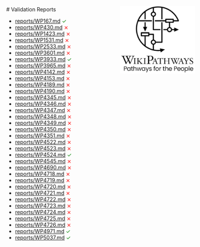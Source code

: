 <img style="float: right; width: 200px" src="logo.png" />
# Validation Reports

* [reports/WP167.md](reports/WP167.md) <span style="color:green">✓</span>
* [reports/WP430.md](reports/WP430.md) <span style="color:red">⨯</span>
* [reports/WP1423.md](reports/WP1423.md) <span style="color:red">⨯</span>
* [reports/WP1531.md](reports/WP1531.md) <span style="color:red">⨯</span>
* [reports/WP2533.md](reports/WP2533.md) <span style="color:red">⨯</span>
* [reports/WP3601.md](reports/WP3601.md) <span style="color:red">⨯</span>
* [reports/WP3933.md](reports/WP3933.md) <span style="color:green">✓</span>
* [reports/WP3965.md](reports/WP3965.md) <span style="color:red">⨯</span>
* [reports/WP4142.md](reports/WP4142.md) <span style="color:red">⨯</span>
* [reports/WP4153.md](reports/WP4153.md) <span style="color:red">⨯</span>
* [reports/WP4189.md](reports/WP4189.md) <span style="color:red">⨯</span>
* [reports/WP4190.md](reports/WP4190.md) <span style="color:red">⨯</span>
* [reports/WP4345.md](reports/WP4345.md) <span style="color:red">⨯</span>
* [reports/WP4346.md](reports/WP4346.md) <span style="color:red">⨯</span>
* [reports/WP4347.md](reports/WP4347.md) <span style="color:red">⨯</span>
* [reports/WP4348.md](reports/WP4348.md) <span style="color:red">⨯</span>
* [reports/WP4349.md](reports/WP4349.md) <span style="color:red">⨯</span>
* [reports/WP4350.md](reports/WP4350.md) <span style="color:red">⨯</span>
* [reports/WP4351.md](reports/WP4351.md) <span style="color:red">⨯</span>
* [reports/WP4522.md](reports/WP4522.md) <span style="color:red">⨯</span>
* [reports/WP4523.md](reports/WP4523.md) <span style="color:red">⨯</span>
* [reports/WP4524.md](reports/WP4524.md) <span style="color:green">✓</span>
* [reports/WP4545.md](reports/WP4545.md) <span style="color:red">⨯</span>
* [reports/WP4690.md](reports/WP4690.md) <span style="color:red">⨯</span>
* [reports/WP4718.md](reports/WP4718.md) <span style="color:red">⨯</span>
* [reports/WP4719.md](reports/WP4719.md) <span style="color:red">⨯</span>
* [reports/WP4720.md](reports/WP4720.md) <span style="color:red">⨯</span>
* [reports/WP4721.md](reports/WP4721.md) <span style="color:red">⨯</span>
* [reports/WP4722.md](reports/WP4722.md) <span style="color:red">⨯</span>
* [reports/WP4723.md](reports/WP4723.md) <span style="color:red">⨯</span>
* [reports/WP4724.md](reports/WP4724.md) <span style="color:red">⨯</span>
* [reports/WP4725.md](reports/WP4725.md) <span style="color:red">⨯</span>
* [reports/WP4726.md](reports/WP4726.md) <span style="color:red">⨯</span>
* [reports/WP4971.md](reports/WP4971.md) <span style="color:green">✓</span>
* [reports/WP5037.md](reports/WP5037.md) <span style="color:green">✓</span>
